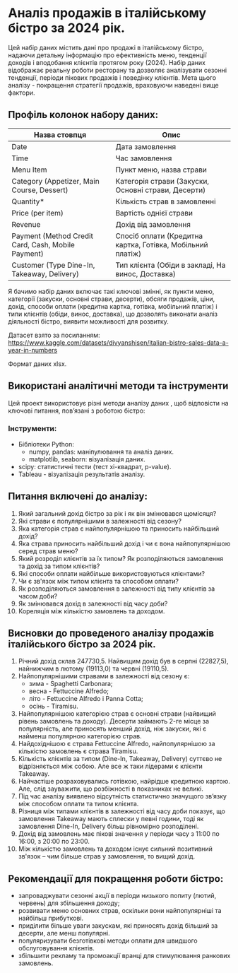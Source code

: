 # Аналіз продажів в італійському бістро за 2024 рік.

Цей набір даних містить дані про продажі в італійському бістро, надаючи детальну інформацію про ефективність меню, тенденції доходів і вподобання клієнтів протягом року (2024). Набір даних відображає реальну роботи ресторану та дозволяє аналізувати сезонні тенденції, періоди пікових продажів і поведінку клієнтів. Мета цього аналізу - покращення стратегії продажів, враховуючи наведені вище фактори.

## Профіль колонок набору даних:
| Назва стовпця          | Опис                     
|---------------|-------------------------|
| Date           | Дата замовлення       | 
| Time           | Час замовлення        |
| Menu Item      | Пункт меню, назва страви |
| Category (Appetizer, Main Course,  Dessert)       | Категорія страви (Закуски, Основні страви, Десерти)      |
| Quantity*      | Кількість страв в замовленні   
| Price (per item) | Вартість однієї страви         | 
| Revenue     | Дохід від замовлення            
| Payment (Method Credit Card, Cash, Mobile Payment)| Спосіб оплати (Кредитна картка, Готівка, Мобільний платіж) |
| Customer (Type Dine-In, Takeaway, Delivery)| Тип клієнта (Обіди в закладі, На винос, Доставка)   |
 
Я бачимо набір даних включає такі ключові змінні, як пункти меню, категорії (закуски, основні страви, десерти), обсяги продажів, ціни, дохід, способи оплати (кредитна картка, готівка, мобільний платіж) і типи клієнтів (обіди, винос, доставка), що дозволять виконати аналіз діяльності бістро, виявити можливості для розвитку.

Датасет взято за посиланням: https://www.kaggle.com/datasets/divyanshisen/italian-bistro-sales-data-a-year-in-numbers

Формат даних xlsx.

## Використані аналітичні методи та інструменти
Цей проект використовує різні методи аналізу даних , щоб відповісти на ключові питання, пов’язані з роботою бістро:

### Інструменти:
- Бібліотеки Python:
  - numpy, pandas: маніпулювання та аналіз даних.
  - matplotlib, seaborn: візуалізація даних.
- scipy: статистичні тести (тест хі-квадрат, p-value).
- Tableau - візуалізація результатів аналізу.

## Питання включені до аналізу:
 1. Який загальний дохід бістро за рік і як він змінювався щомісяця?
 2. Які страви є популярнішими в залежності від сезону?
 3. Яка категорія страв є найпопулярнішою та приносить найбільший дохід?
 4. Яка страва приносить найбільший дохід і чи є вона найпопулярнішою серед страв меню?
 5. Який розроділ клієнтів за їх типом? Як розподіляються замовлення та дохід за типом клієнтів?
 6. Які способи оплати найбільше використовуються клієнтами?
 7. Чи є зв'язок між типом клієнта та способом оплати?
 8. Як розподіляються замовлення в залежності від типу клієнтів за часом доби?
 9. Як змінювався дохід в залежності від часу доби?
 10. Кореляція між кількістю замовлень та доходом.

 ## Висновки до проведеного аналізу продажів італійського бістро за 2024 рік.
 1. Річний дохід склав 247730,5. Найвищим дохід був в серпні (22827,5), найнижчим в лютому (19113,0) та червні (19110,5).
 2. Найпопулярнішими стравами в залежності від сезону є:
     - зима - Spaghetti Carbonara;
     - весна - Fettuccine Alfredo;
     - літо - Fettuccine Alfredo і Panna Cotta;
     - осінь - Tiramisu.
 3. Найпопулярнішою категорією страв є основні страви (найвищий рівень замовлень та доходу). Десерти займають 2-ге місце за популярність, але приносять менший дохід, ніж закуски, які є найменш популярною категорією страв.
 4. Найдохіднішою є страва Fettuccine Alfredo, найпопулярнішою за кількістю замовлень є страва Tiramisu.
 5. Кількість клієнтів за типом (Dine-In, Takeaway, Delivery) суттєво не відрізняється між собою. Але все ж таки лідерами є клієнти Takeaway.
 6. Найчастіше розраховувались готівкою, найрідше кредитною картою. Але, слід зауважити, що розбіжності в показниках не великі.
 7. Під час аналізу виявлено відсутність статистично значущого зв’язку між способом оплати та типом клієнта.
 8. Різниця між типами клієнтів в залежності від часу доби показує, що замовлення Takeaway мають сплески у певні години, тоді як замовлення Dine-In, Delivery більш рівномірно розподілені.
 9. Дохід від замовлень має пікові значення у періоди часу з 11:00 по 16:00, з 20:00 по 23:00.
 10. Між кількістю замовлень та доходом існує сильний позитивний зв'язок – чим більше страв у замовлення, то вищий дохід.

  ## Рекомендації для покращення роботи бістро:
 - запроваджувати сезонні акції в періоди низького попиту (лютий, червень) для збільшення доходу;
 - розвивати меню основних страв, оскільки вони найпопулярніші та найбільш прибуткові.
 - приділити більше уваги закускам, які приносять дохід більший за десерти, але менш популярні.
 - популяризувати безготівкові методи оплати для швидшого обслуговування клієнтів.
 - збільшити рекламу та промоакції вранці для стимулювання ранкових замовлень.

